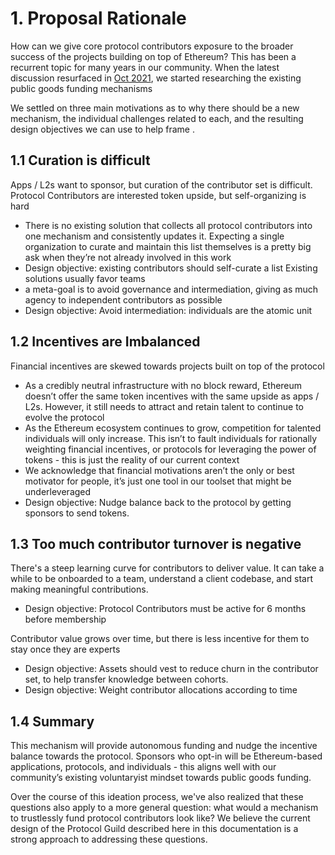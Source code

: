 # 1. Proposal Rationale

How can we give core protocol contributors exposure to the broader success of the projects building on top of Ethereum? This has been a recurrent topic for many years in our community. When the latest discussion resurfaced in [Oct 2021](https://twitter.com/dannyryan/status/1454065104819916803?s=20&t=UpzCC7pDSqldgV-TAIMFiA), we started researching the  existing public goods funding mechanisms

We settled on three main motivations as to why there should be a new mechanism, the individual challenges related to each, and the resulting design objectives we can use to help frame .

## 1.1 Curation is difficult

Apps / L2s want to sponsor, but curation of the contributor set is difficult. Protocol Contributors are interested token upside, but self-organizing is hard
- There is no existing solution that collects all protocol contributors into one mechanism and consistently updates it. Expecting a single organization to curate and maintain this list themselves is a pretty big ask when they’re not already involved in this work
- Design objective: existing contributors should self-curate a list
Existing solutions usually favor teams
- a meta-goal is to avoid governance and intermediation, giving as much agency to independent contributors as possible
- Design objective: Avoid intermediation: individuals are the atomic unit

## 1.2 Incentives are Imbalanced

Financial incentives are skewed towards projects built on top of the protocol
- As a credibly neutral infrastructure with no block reward, Ethereum doesn’t offer the same token incentives with the same upside as apps / L2s. However, it still needs to attract and retain talent to continue to evolve the protocol
- As the Ethereum ecosystem continues to grow, competition for talented individuals will only increase. This isn’t to fault individuals for rationally weighting financial incentives, or protocols for leveraging the power of tokens - this is just the reality of our current context
- We acknowledge that financial motivations aren’t the only or best motivator for people, it’s just one tool in our toolset that might be underleveraged
- Design objective: Nudge balance back to the protocol by getting sponsors to send tokens.

## 1.3 Too much contributor turnover is negative

There's a steep learning curve for contributors to deliver value. It can take a while to be onboarded to a team, understand a client codebase, and start making meaningful contributions.
- Design objective: Protocol Contributors must be active for 6 months before membership

Contributor value grows over time, but there is less incentive for them to stay once they are experts
- Design objective: Assets should vest to reduce churn in the contributor set, to help transfer knowledge between cohorts.
- Design objective: Weight contributor allocations  according to time

## 1.4 Summary

This mechanism will provide autonomous funding and nudge the incentive balance towards the protocol. Sponsors who opt-in will be Ethereum-based applications, protocols, and individuals - this aligns well with our community’s existing voluntaryist mindset towards public goods funding.

Over the course of this ideation process, we've also realized that these questions also apply to a more general question: what would a mechanism to trustlessly fund protocol contributors look like? We believe the current design of the Protocol Guild described here in this documentation is a strong approach to addressing these questions.
